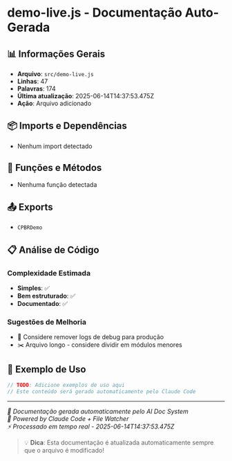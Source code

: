 # demo-live.js - Documentação Auto-Gerada

## 📊 Informações Gerais
- **Arquivo**: `src/demo-live.js`
- **Linhas**: 47
- **Palavras**: 174
- **Última atualização**: 2025-06-14T14:37:53.475Z
- **Ação**: Arquivo adicionado

## 📦 Imports e Dependências
- Nenhum import detectado

## 🔧 Funções e Métodos
- Nenhuma função detectada

## 📤 Exports
- `CPBRDemo`

## 📋 Análise de Código

### Complexidade Estimada
- **Simples**: ✅
- **Bem estruturado**: ✅
- **Documentado**: ✅

### Sugestões de Melhoria
- 🧹 Considere remover logs de debug para produção
- ✂️ Arquivo longo - considere dividir em módulos menores

## 🚀 Exemplo de Uso
```js
// TODO: Adicione exemplos de uso aqui
// Este conteúdo será gerado automaticamente pelo Claude Code
```

---
*📡 Documentação gerada automaticamente pelo AI Doc System*  
*🤖 Powered by Claude Code + File Watcher*  
*⚡ Processado em tempo real - 2025-06-14T14:37:53.475Z*

> 💡 **Dica**: Esta documentação é atualizada automaticamente sempre que o arquivo é modificado!
